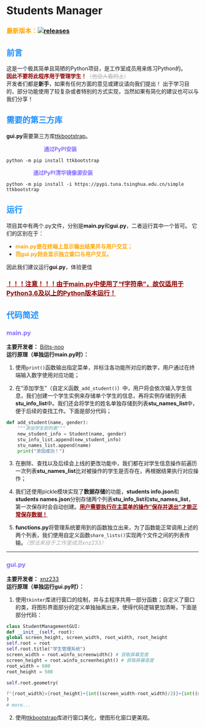 # Students Manager
### <font color=FFA500>最新版本：</font>[![releases](https://badgen.net/github/release/WisdomTech-Studio/Student-Manager)](https://github.com/WisdomTech-Studio/Student-Manager/releases)

## <font color=1E90FF>前言</font>  
这是一个极其简单且简陋的Python项目，是工作室成员用来练习Python的。  
**<font color=8B0000>因此不要将此程序用于管理学生！</font>**<font color=A9A9A9>（~~也没人看的上~~）</font>  
开发者们都是**新手**，如果有任何方面的意见或建议请向我们提出！ 
出于学习目的，部分功能使用了较复杂或者特别的方式实现，当然如果有简化的建议也可以与我们分享！
## <font color=1E90FF>需要的第三方库</font>    
**gui.py**需要第三方库<u>[ttkbootstrap](https://ttkbootstrap.readthedocs.io/en/latest/zh/gettingstarted/installation/)</u>。  

&emsp;&emsp;&emsp;&emsp;&emsp;&emsp;&emsp;<font color=8470FF>**通过PyPI安装**</font>  
```
python -m pip install ttkbootstrap
```  
&emsp;&emsp;&emsp;&emsp;&emsp;<font color=8470FF>**通过PyPI清华镜像源安装**</font>  
```
python -m pip install -i https://pypi.tuna.tsinghua.edu.cn/simple ttkbootstrap
```  
## <font color=1E90FF>运行</font>  
项目其中有两个.py文件，分别是**main.py**和**gui.py**，二者运行其中一个皆可。  它们的区别在于： 
* <font color=FFA500>**main.py是在终端上显示输出结果并与用户交互；**</font>  
* <font color=FFA500>**而gui.py则会显示独立窗口与用户交互。**</font>  

因此我们建议运行**gui.py**，体验更佳  
### **<font color=8B0000><u>！！！注意！！！由于main.py中使用了“f字符串”，故仅适用于Python3.6及以上的Python版本运行！</u></font>**
## <font color=1E90FF>代码简述</font>  

### <font color=8470FF>**main.py**</font>  
**主要开发者：** <u>[Billts-noo](https://github.com/Billts-noo)</u>  
**运行原理（单独运行main.py时）：**  
1. 使用`print()`函数输出指定菜单，并标注各功能所对应的数字，用户通过在终端输入数字使用对应功能；  

2. 在“添加学生”（自定义函数`_add_student()`）中，用户将会依次输入学生信息，我们创建一个学生实例来存储单个学生的信息，再将实例存储到列表**stu_info_list**中。我们还会将学生的姓名单独存储到列表**stu_names_list**中，便于后续的查找工作。下面是部分代码；
```Python
def add_student(name, gender):
    """添加学生到列表"""
    new_student_info = Student(name, gender)
    stu_info_list.append(new_student_info)
    stu_names_list.append(name)
    print("添加成功！")
```
3. 在删除、查找以及后续会上线的更改功能中，我们都在对学生信息操作前遍历一次列表**stu_names_list**比对被操作的学生是否存在，再根据结果执行对应操作；  

4. 我们还使用pickle模块实现了**数据存储**的功能，**students info.json**和**students names.json**分别存储两个列表**stu_info_list**和**stu_names_list**，第一次保存时会自动创建。**<font color=8B0000><u>用户需要执行在主菜单的操作“保存并退出”才能正常保存数据！</u></font>**
5. **functions.py**将管理系统要用到的函数独立出来，为了函数能正常调用上述的两个列表，我们使用自定义函数`share_lists()`实现两个文件之间的列表传输。<font color=A9A9A9>*（想法来自于工作室成员xnz233）*</font>  
***  
### <font color=8470FF>**gui.py**</font>
**主要开发者：** <u>[xnz233](https://github.com/xnz233/)</u>  
**运行原理（单独运行gui.py时）：**  
1. 使用`tkinter`库进行窗口的绘制，并与主程序共用一部分函数；自定义了窗口的类，将图形界面部分的定义单独抽离出来，使得代码逻辑更加清晰，下面是部分代码：
```Python
class StudentManagementGUI:
def __init__(self, root):
global screen_height, screen_width, root_width, root_height
self.root = root
self.root.title("学生管理系统")
screen_width = root.winfo_screenwidth() # 获取屏幕宽度
screen_height = root.winfo_screenheight() # 获取屏幕高度
root_width = 600
root_height = 500

self.root.geometry(

f"{root_width}x{root_height}+{int((screen_width-root_width)/2)}+{int((screen_height-root_height)/2)}" # 计算窗口位置，使其绘制在屏幕中央
)
# more...
```

2. 使用<u>[ttkbootstrap](https://ttkbootstrap.readthedocs.io/en/latest/zh/gettingstarted/installation/)</u>库进行窗口美化，使图形化窗口更美观。

